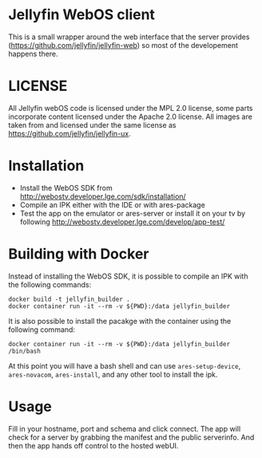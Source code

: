 
# Jellyfin WebOS client
This is a small wrapper around the web interface that the server provides (https://github.com/jellyfin/jellyfin-web) so most of the developement happens there.

# LICENSE
All Jellyfin webOS code is licensed under the MPL 2.0 license, some parts incorporate content licensed under the Apache 2.0 license. All images are taken from and licensed under the same license as https://github.com/jellyfin/jellyfin-ux.

# Installation
- Install the WebOS SDK from http://webostv.developer.lge.com/sdk/installation/
- Compile an IPK either with the IDE or with ares-package
- Test the app on the emulator or ares-server or install it on your tv by following http://webostv.developer.lge.com/develop/app-test/

# Building with Docker
Instead of installing the WebOS SDK, it is possible to compile an IPK with the following commands:

```
docker build -t jellyfin_builder .
docker container run -it --rm -v ${PWD}:/data jellyfin_builder
```

It is also possible to install the pacakge with the container using the following command:

```
docker container run -it --rm -v ${PWD}:/data jellyfin_builder /bin/bash
```

At this point you will have a bash shell and can use `ares-setup-device`, `ares-novacom`, `ares-install`, and any other tool to install the ipk.

# Usage
Fill in your hostname, port and schema and click connect. The app will check for a server by grabbing the manifest and the public serverinfo.
And then the app hands off control to the hosted webUI.